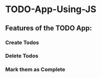 # TODO-App-Using-JS
## Features of the TODO App:
### Create Todos
### Delete Todos
### Mark them as Complete
